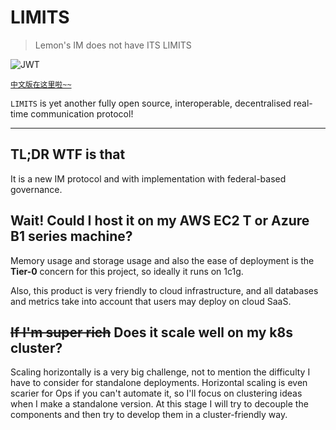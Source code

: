 # LIMITS
> Lemon's IM does not have ITS LIMITS

![[JWT](http://jwt.io/)](http://jwt.io/img/badge-compatible.svg)

[`中文版在这里啦~~`](README.zh-cn.md)


`LIMITS` is yet another fully open source, interoperable, decentralised real-time communication protocol!

---
## TL;DR WTF is that
It is a new IM protocol and with implementation with federal-based governance.

## Wait! Could I host it on my AWS EC2 T or Azure B1 series machine?
Memory usage and storage usage and also the ease of deployment is the **Tier-0** concern for this project,
so ideally it runs on 1c1g.

Also, this product is very friendly to cloud infrastructure, and all databases and metrics take into account that users may deploy on cloud SaaS.

## ~~If I'm super rich~~ Does it scale well on my k8s cluster?
Scaling horizontally is a very big challenge, not to mention the difficulty I have to consider for standalone deployments.
Horizontal scaling is even scarier for Ops if you can't automate it, so I'll focus on clustering ideas when I make a standalone version.
At this stage I will try to decouple the components and then try to develop them in a cluster-friendly way.
